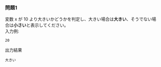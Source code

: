 ### 問題1
変数 x が 10 より大きいかどうかを判定し、大きい場合は**大きい**、そうでない場合は**小さい**と表示してください。<br>
入力例:
```
20
```
出力結果
```
大きい